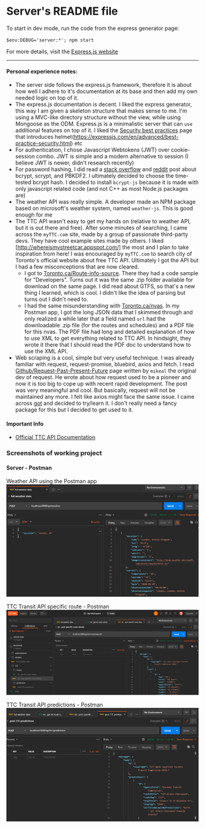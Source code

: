 # Server's README file

To start in dev mode, run the code from the express generator page:

```
$env:DEBUG='server:*'; npm start
```
For more details, visit the [Express.js website](https://expressjs.com/en/starter/generator.html)

------------------------------

#### Personal experience notes:

- The server side follows the express.js framework, therefore it is about how well I adhere to it's documentation at its base and then add my own needed logic on top of it.
- The express.js documentation is decent. I liked the express generator, this way I am given a skeleton structure that makes sense to me. I'm using a MVC-like directory structure without the view, while using Mongoose as the ODM. Express.js is a minimalistic server that can `use` additional features on top of it. I liked the [Security best practices]() page that introduces helmet(https://expressjs.com/en/advanced/best-practice-security.html) etc
- For authentication, I chose Javascript Webtokens (JWT) over cookie-session combo. JWT is simple and a modern alternative to session (I believe JWT is newer, didn't research recently)
- For password hashing, I did read a [stack overflow](https://security.stackexchange.com/questions/26245/is-bcrypt-better-than-scrypt) and [reddit](https://www.reddit.com/r/node/comments/4u1jcn/is_bcrypt_the_best_possible_password_hashing/) post about bcrypt, scrypt, and PBKDF2. I ultimately decided to choose the time-tested bcrypt hash. I decided to install `bcrypt-js` because it is made with only javascript related code (and not C++ as most Node.js packages are)
- The weather API was really simple. A developer made an NPM package based on microsoft's weather system, named `weather-js`. This is good enough for me
- The TTC API wasn't easy to get my hands on (relative to weather API, but it is out there and free). After some minutes of searching, I came across the `myTTC.com` site, made by a group of passionate third-party devs. They have cool example sites made by others. I liked [http://whereismystreetcar.appspot.com/] the most and I plan to take inspiration from here! I was encouraged by `myTTC.com` to search city of Toronto's official website about free TTC API. Ultimately I got the API but I had a few misconceptions that are now cleared. 
  - I got to [Toronto.ca/Route-info-source](https://open.toronto.ca/dataset/ttc-routes-and-schedules/). There they had a code sample for "Developers". Turns out it was the same .zip folder available for download on the same page. I did read about GTFS, so that's a new thing I learned, which is cool. I didn't like the idea of parsing but turns out I didn't need to. 
  - I had the same misunderstanding with [Toronto.ca/nvas](https://open.toronto.ca/dataset/ttc-real-time-next-vehicle-arrival-nvas/). In my Postman app, I got the long JSON data that I skimmed through and only realized a while later that a field named `url` had the downloadable .zip file (for the routes and schedules) and a PDF file for this nvas. The PDF file had long and detailed explanation of how to use XML to get everything related to TTC API. In hindsight, they wrote it there that I should read the PDF doc to understand how to use the XML API.
- Web scraping is a cool, simple but very useful technique. I was already familiar with request, request-promise, bluebird, axios and fetch. I read [Github/Request-Past-Present-Future](https://github.com/request/request/issues/3142) page written by `mikeal` the original dev of request. He wrote about how request used to be a pioneer and now it is too big to cope up with recent rapid development. The post was very meaningful and cool. But basically, request will not be maintained any more. I felt like axios might face the same issue. I came across [got](https://github.com/sindresorhus/got#comparison) and decided to try/learn it. I don't really need a fancy package for this but I decided to get used to it.

#### Important Info

- [Official TTC API Documentation](https://ckan0.cf.opendata.inter.prod-toronto.ca/dataset/8217e43a-bba2-4e6c-82f5-bf6d1a52545d/resource/ec9a4a76-a963-4cfb-85d9-044b5a87af77/download/xml-feed-documentation.pdf)

### Screenshots of working project

#### Server - Postman

Weather API using the Postman app
![Weather API](https://raw.githubusercontent.com/tenzint/tenzinhub/master/server/weather.png)

TTC Transit API specific route - Postman
![TTC specific route API](https://raw.githubusercontent.com/tenzint/tenzinhub/master/server/ttc-specific-route.png)

TTC Transit API predictions - Postman
![TTC Predictions API](https://raw.githubusercontent.com/tenzint/tenzinhub/master/server/ttc-predictions.png)